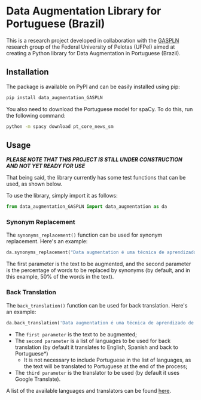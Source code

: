 # Data Augmentation Library for Portuguese (Brazil)

This is a research project developed in collaboration with the [GASPLN](https://wp.ufpel.edu.br/gaspln/) research group of the Federal University of Pelotas (UFPel) aimed at creating a Python library for Data Augmentation in Portuguese (Brazil).

## Installation

The package is available on PyPI and can be easily installed using pip:

```bash
pip install data_augmentation_GASPLN
```

You also need to download the Portuguese model for spaCy. To do this, run the following command:

```bash
python -m spacy download pt_core_news_sm
```

## Usage

***PLEASE NOTE THAT THIS PROJECT IS STILL UNDER CONSTRUCTION AND NOT YET READY FOR USE***

That being said, the library currently has some test functions that can be used, as shown below.

To use the library, simply import it as follows:

```python
from data_augmentation_GASPLN import data_augmentation as da
```

### Synonym Replacement

The `synonyms_replacement()` function can be used for synonym replacement. Here's an example:

```python
da.synonyms_replacement("Data augmentation é uma técnica de aprendizado de máquina que aumenta o número de dados de treinamento, alterando os dados existentes de alguma forma a fim de criar novos dados.", 0.5)
```

The first parameter is the text to be augmented, and the second parameter is the percentage of words to be replaced by synonyms (by default, and in this example, 50% of the words in the text).

### Back Translation

The `back_translation()` function can be used for back translation. Here's an example:

```python
da.back_translation('Data augmentation é uma técnica de aprendizado de máquina que aumenta o número de dados de treinamento, alterando os dados existentes em conjuntos de dados de treinamento.', languages=['en', 'es', 'ru'], translator='google')
```

- The `first parameter` is the text to be augmented;
- The `second parameter` is a list of languages to be used for back translation (by default it translates to English, Spanish and back to Portuguese*)
    * It is not necessary to include Portuguese in the list of languages, as the text will be translated to Portuguese at the end of the process;
- The `third parameter` is the translator to be used (by default it uses Google Translate).

A list of the available languages and translators can be found [here](https://pypi.org/project/translators/#supported-languages).
